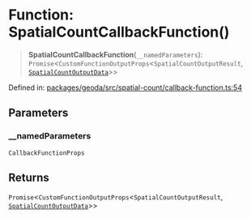 # Function: SpatialCountCallbackFunction()

> **SpatialCountCallbackFunction**(`__namedParameters`): `Promise`\<`CustomFunctionOutputProps`\<`SpatialCountOutputResult`, [`SpatialCountOutputData`](../type-aliases/SpatialCountOutputData.md)\>\>

Defined in: [packages/geoda/src/spatial-count/callback-function.ts:54](https://github.com/GeoDaCenter/openassistant/blob/aa41155e698e0b65b1716140c0c14440cdd9d76a/packages/geoda/src/spatial-count/callback-function.ts#L54)

## Parameters

### \_\_namedParameters

`CallbackFunctionProps`

## Returns

`Promise`\<`CustomFunctionOutputProps`\<`SpatialCountOutputResult`, [`SpatialCountOutputData`](../type-aliases/SpatialCountOutputData.md)\>\>
